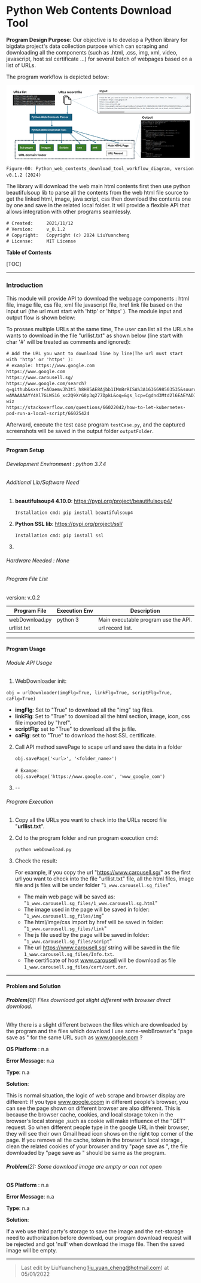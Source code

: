 # Python Web Contents Download Tool

**Program Design Purpose**: Our objective is to develop a Python library for bigdata project's data collection purpose which can scraping and downloading all the components (such as .html, .css, img, xml, video, javascript, host ssl certificate ...) for several batch of webpages based on a list of URLs.

The program workflow is depicted below:

![](doc/img/downloader.png)` Figure-00: Python_web_contents_download_tool_workflow_diagram, version v0.1.2 (2024)`

The library will download the web main html contents first then use python beautifulsoup lib to parse all the contents from the web html file source to get the linked html, image, java script, css then download the contents one by one and save in the related local folder.  It will provide a flexible API that allows integration with other programs seamlessly.

```
# Created:     2021/11/12
# Version:     v_0.1.2
# Copyright:   Copyright (c) 2024 LiuYuancheng
# License:     MIT License 
```

**Table of Contents**

[TOC]

------

### Introduction 

This module will provide API to download the webpage components :  html file, image file, css file,  xml file javascript file, href link file based on the input url (the url must start with 'http' or 'https' ). The module input and output flow is shown below:



To prosses multiple URLs at the same time, The user can list all the URLs he wants to download  in the file "urllist.txt" as shown below (line start with char '#' will be treated as comments and ignored): 

```
# Add the URL you want to download line by line(The url must start with 'http' or 'https' ):
# example: https://www.google.com
https://www.google.com
https://www.carousell.sg/
https://www.google.com/search?q=github&sxsrf=AOaemvJh3t5_h8H85AE8Ajbb1IMnBrRISA%3A1636698503535&source=hp&ei=hwmOYY6mHdGkqtsPq8S9sAY&iflsig=ALs-wAMAAAAAYY4Xl7GLWS16_xc2Q9XrG0p3q277DpkL&oq=&gs_lcp=Cgdnd3Mtd2l6EAEYADIHCCMQ6gIQJzIHCCMQ6gIQJzIHCCMQ6gIQJzIHCCMQ6gIQJzIHCCMQ6gIQJzIHCCMQ6gIQJzINCC4QxwEQowIQ6gIQJzIHCCMQ6gIQJzIHCCMQ6gIQJzIHCCMQ6gIQJ1AAWABgjgdoAXAAeACAAQCIAQCSAQCYAQCwAQo&sclient=gws-wiz
https://stackoverflow.com/questions/66022042/how-to-let-kubernetes-pod-run-a-local-script/66025424
```

Afterward, execute the test case program `testCase.py`, and the captured screenshots will be saved in the output folder `outputFolder`.



------

#### Program Setup

###### Development Environment : python 3.7.4

###### Additional Lib/Software Need

1. **beautifulsoup4 4.10.0**: https://pypi.org/project/beautifulsoup4/

   ```
   Installation cmd: pip install beautifulsoup4
   ```
   
2. **Python SSL lib**: https://pypi.org/project/ssl/

   ```
   Installation cmd: pip install ssl
   ```

3. 

###### Hardware Needed : None

###### Program File List 

version: v_0.2

| Program File   | Execution Env | Description                          |
| -------------- | ------------- | ------------------------------------ |
| webDownload.py | python 3      | Main executable program use the API. |
| urllist.txt    |               | url record list.                     |



------

#### Program Usage

###### Module API Usage

1. WebDownloader init: 

```
obj = urlDownloader(imgFlg=True, linkFlg=True, scriptFlg=True, caFlg=True)
```

- **imgFlg**: Set to "True" to download all the "img" tag files. 
- **linkFlg**: Set to "True" to download all the html section, image, icon, css file imported by  "href".
- **scriptFlg**: set to "True" to download  all the js file. 
- **caFlg**: set to "True" to download the host SSL certificate. 

2. Call API method savePage to scape url and save the data in a folder 

   ```
   obj.savePage('<url>', '<folder_name>')
   
   # Exampe:
   obj.savePage('https://www.google.com', 'www_google_com')
   ```

3.  --



###### Program Execution 

1. Copy all the URLs you want to check into the URLs record file "**urllist.txt**".

2. Cd to the program folder and run program execution cmd: 

   ```
   python webDownload.py
   ```

3. Check the result: 

   For example, if you copy the url "https://www.carousell.sg/" as the first url you want to check into the file "urllist.txt" file, all the html files, image file and js files will be under folder "`1_www.carousell.sg_files`"

   - The main web page will be saved as:  "`1_www.carousell.sg_files/1_www.carousell.sg.html`"
   - The image used in the page will be saved in folder: "`1_www.carousell.sg_files/img`"
   - The html/imge/css import by href will be saved in folder: "`1_www.carousell.sg_files/link`"
   - The js file used by the page will be saved in folder: "`1_www.carousell.sg_files/script`"
   - The url https://www.carousell.sg/ string will be saved in the file `1_www.carousell.sg_files/Info.txt`.
   - The certificate of host www.carousell will be download as file `1_www.carousell.sg_files/cert/cert.der`.



------

#### Problem and Solution

###### **Problem**[0]: Files download got slight different with browser direct download.

Why there is a slight different between the files which are downloaded by the program and the files which download I use some-webBrowser's "page save as " for the same URL such as www.google.com ? 

**OS Platform** : n.a

**Error Message**: n.a

**Type**: n.a

**Solution**:

This is normal situation, the logic of web scrape and browser display are different: If you type www.google.ccom in different people's browser, you can see the page shown on different browser are also different. This is because the browser cache, cookies, and local storage token in the browser's local storage ,such as cookie will make influence of the "GET" request. So when different people type in the google URL in their browser, they will see their own Gmail head icon shows on the right top corner of the page. If you remove all the cache, token in the browser's local storage , clean the related cookies of your browser and try "page save as ", the file downloaded by  "page save as " should be same as the program. 



###### **Problem**[2]: Some download image are empty or can not open

**OS Platform** : n.a

**Error Message**: n.a

**Type**: n.a

**Solution**:

If a web use third party's storage to save the image and the net-storage need to authorization before download, our program download request will be rejected and got 'null' when download the image file. Then the saved image will be empty. 



------

> Last edit by LiuYuancheng(liu_yuan_cheng@hotmail.com) at 05/01/2022

